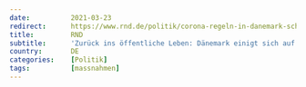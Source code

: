 ```yaml
---
date:          2021-03-23
redirect:      https://www.rnd.de/politik/corona-regeln-in-danemark-schrittweise-ruckkehr-ins-offentliche-leben-ohne-beschrankungen-PWXWP7F5TEE7DPOYK4PU5KEUNI.html
title:         RND
subtitle:      'Zurück ins öffentliche Leben: Dänemark einigt sich auf Abkehr von Corona-Maßnahmen'
country:       DE
categories:    [Politik]
tags:          [massnahmen]
---
```

